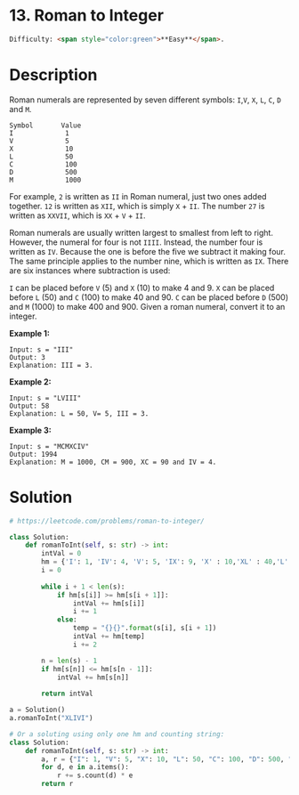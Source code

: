 # 13. Roman to Integer

```html 
Difficulty: <span style="color:green">**Easy**</span>.
```

# Description

Roman numerals are represented by seven different symbols: ```I```,```V```, ```X```, ```L```, ```C```, ```D``` and ```M```.

```
Symbol       Value
I             1
V             5
X             10
L             50
C             100
D             500
M             1000
```

For example, ```2``` is written as ```II``` in Roman numeral, just two ones added together. ```12``` is written as ```XII```, which is simply ```X``` + ```II```. The number ```27``` is written as ```XXVII```, which is ```XX``` + ```V``` + ```II```.

Roman numerals are usually written largest to smallest from left to right. However, the numeral for four is not ```IIII```. Instead, the number four is written as ```IV```. Because the one is before the five we subtract it making four. The same principle applies to the number nine, which is written as ```IX```. There are six instances where subtraction is used:

```I``` can be placed before ```V``` (5) and ```X``` (10) to make 4 and 9. 
```X``` can be placed before ```L``` (50) and ```C``` (100) to make 40 and 90. 
```C``` can be placed before ```D``` (500) and ```M``` (1000) to make 400 and 900.
Given a roman numeral, convert it to an integer.

**Example 1:**

```
Input: s = "III"
Output: 3
Explanation: III = 3.
```

**Example 2:**

```
Input: s = "LVIII"
Output: 58
Explanation: L = 50, V= 5, III = 3.
```

**Example 3:**

```
Input: s = "MCMXCIV"
Output: 1994
Explanation: M = 1000, CM = 900, XC = 90 and IV = 4.
```

# Solution

```python
# https://leetcode.com/problems/roman-to-integer/

class Solution:
    def romanToInt(self, s: str) -> int:
        intVal = 0
        hm = {'I': 1, 'IV': 4, 'V': 5, 'IX': 9, 'X' : 10,'XL' : 40,'L' : 50,'XC' : 90,'C' : 100,'CD' : 400,'D' : 500,'CM' : 900,'M' : 1000}
        i = 0
        
        while i + 1 < len(s):
            if hm[s[i]] >= hm[s[i + 1]]:
                intVal += hm[s[i]]
                i += 1
            else:
                temp = "{}{}".format(s[i], s[i + 1])
                intVal += hm[temp]
                i += 2

        n = len(s) - 1
        if hm[s[n]] <= hm[s[n - 1]]:
            intVal += hm[s[n]]
        
        return intVal

a = Solution()
a.romanToInt("XLIVI")

# Or a soluting using only one hm and counting string:
class Solution:
    def romanToInt(self, s: str) -> int:
        a, r = {"I": 1, "V": 5, "X": 10, "L": 50, "C": 100, "D": 500, "M": 1000, "IV": -2, "IX": -2, "XL": -20, "XC": -20, "CD": -200, "CM": -200}, 0
        for d, e in a.items():
            r += s.count(d) * e
        return r
```